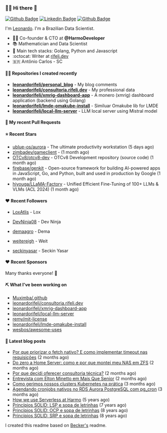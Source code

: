 ### 👨‍💻 Hi there 👋

[![Github Badge](https://img.shields.io/badge/-Github-red?style=flat-square&logo=Github&logoColor=white&link=https://github.com/leonardorifeli)](https://github.com/leonardorifeli)
[![Linkedin Badge](https://img.shields.io/badge/-LinkedIn-red?style=flat-square&logo=Linkedin&logoColor=white&link=https://www.linkedin.com/in/leonardorifeli/)](https://www.linkedin.com/in/leonardorifeli/)
[![Github Badge](https://komarev.com/ghpvc/?username=leonardorifeli&label=Profile%20views&color=red&style=flat)](https://github.com/leonardorifeli)

I'm [Leonardo](https://rifeli.dev). I'm a Brazilian Data Scientist.

- :office_worker: Co-founder & CTO at **@HarmoDeveloper**
- 📚 Mathematician and Data Scientist
- 💙 Main tech stacks: Golang, Python and Javascript
- :octocat: Writer at [rifeli.dev](https://rifeli.dev)
- 🇧🇷 Antônio Carlos - SC

#### 👨‍💻 Repositories I created recently
- **[leonardorifeli/personal_blog](https://github.com/leonardorifeli/personal_blog)** - My blog comments
- **[leonardorifeli/consultoria.rifeli.dev](https://github.com/leonardorifeli/consultoria.rifeli.dev)** - My professional data
- **[leonardorifeli/xmrig-dashboard-app](https://github.com/leonardorifeli/xmrig-dashboard-app)** - A monero (xmrig) dashboard application (backend using Golang)
- **[leonardorifeli/lmde-omakube-install](https://github.com/leonardorifeli/lmde-omakube-install)** - Similuar Omakube lib for LMDE
- **[leonardorifeli/local-llm-server](https://github.com/leonardorifeli/local-llm-server)** - LLM local server using Mistral model

#### 🔨 My recent Pull Requests



#### ⭐ Recent Stars


- [ublue-os/aurora](https://github.com/ublue-os/aurora) - The ultimate productivity workstation (5 days ago)
- [zimbadev/gameclient](https://github.com/zimbadev/gameclient) -  (1 month ago)
- [OTCv8/otcv8-dev](https://github.com/OTCv8/otcv8-dev) - OTCv8 Development repository (source code) (1 month ago)
- [firebase/genkit](https://github.com/firebase/genkit) - Open-source framework for building AI-powered apps in JavaScript, Go, and Python, built and used in production by Google (1 month ago)
- [hiyouga/LLaMA-Factory](https://github.com/hiyouga/LLaMA-Factory) - Unified Efficient Fine-Tuning of 100&#43; LLMs &amp; VLMs (ACL 2024) (1 month ago)

#### ❤️ Recent Followers


- [LoxAtlis](https://github.com/LoxAtlis) - Lox

- [DevNinja08](https://github.com/DevNinja08) - Dev Ninja

- [demaagro](https://github.com/demaagro) - Dema

- [weitereigh](https://github.com/weitereigh) - Weit

- [seckinyasar](https://github.com/seckinyasar) - Seckin Yasar


#### ❤️ Recent Sponsors



Many thanks everyone! 🙏

#### ⛏️ What I've been working on

- [Muximba/.github](https://github.com/Muximba/.github)
- [leonardorifeli/consultoria.rifeli.dev](https://github.com/leonardorifeli/consultoria.rifeli.dev)
- [leonardorifeli/xmrig-dashboard-app](https://github.com/leonardorifeli/xmrig-dashboard-app)
- [leonardorifeli/local-llm-server](https://github.com/leonardorifeli/local-llm-server)
- [remy/mit-license](https://github.com/remy/mit-license)
- [leonardorifeli/lmde-omakube-install](https://github.com/leonardorifeli/lmde-omakube-install)
- [wesbos/awesome-uses](https://github.com/wesbos/awesome-uses)

#### 📄 Latest blog posts
- [Por que priorizar o fetch nativo? E como implementar timeout nas requisições](https://rifeli.dev/blog/2025-08-20-por-que-usar-o-fetch-no-nodejs/) (2 months ago)
- [Do zero a Home Server: como e por que montei meu NAS em ZFS](https://rifeli.dev/blog/2025-08-10-do-zero-a-home-server-como-e-por-que-montei-meu-nas-em-zfs/) (2 months ago)
- [Por que decidi oferecer consultoria técnica?](https://rifeli.dev/blog/2025-08-02-por-que-decidi-oferecer-consultoria-tecnica/) (2 months ago)
- [Entrevista com Elton Minetto em Mais Que Senior](https://rifeli.dev/blog/2025-08-01-entrevista-mais-que-senior-com-elton-minetto/) (2 months ago)
- [Como gerimos nossos clusters Kubernetes na prática](https://rifeli.dev/blog/2025-07-10-como-gerimos-nossos-cluters-kubernets-na-pratica/) (3 months ago)
- [Agendando cronjobs nativos no RDS Aurora PostgreSQL com pg_cron](https://rifeli.dev/blog/2025-07-01-agendando-cronjobs-nativos-no-rds-aurora-postgresql-com-pgcron/) (3 months ago)
- [How we use Serverless at Harmo](https://rifeli.dev/blog/2020-10-08-how-we-use-serverless-at-harmo/) (5 years ago)
- [Princípios SOLID: LSP e sopa de letrinhas](https://rifeli.dev/blog/2017-12-30-principios-solid-lsp-e-sopa-de-letrinhas/) (7 years ago)
- [Princípios SOLID: OCP e sopa de letrinhas](https://rifeli.dev/blog/2017-12-06-principios-solid-ocp-e-sopa-de-letrinhas/) (8 years ago)
- [Princípios SOLID: SRP e sopa de letrinhas](https://rifeli.dev/blog/2017-03-25-principios-solid-srp-e-sopa-de-letrinhas/) (8 years ago)

I created this readme based on [Becker's](https://github.com/caarlos0) readme.
